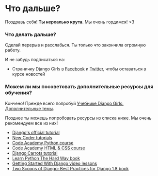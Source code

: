 # Что дальше?

Поздравь себя! **Ты нереально крута**. Мы очень гордимся! <3

### Что делать дальше?

Сделай перерыв и расслабься. Ты только что закончила огромную работу.

И не забудь подписаться на:

*   Страничку Django Girls в [Facebook][1] и [Twitter][2], чтобы оставаться в курсе новостей

 [1]: http://facebook.com/djangogirls
 [2]: http://twitter.com/djangogirls

### Можем ли мы посоветовать дополнительные ресурсы для обучения?

Кончено! Прежде всего попробуй [Учебнике Django Girls: Дополнительные темы][3].

 [3]: http://djangogirls.gitbooks.io/django-girls-tutorial-extensions/

Позднее ты можешь попробовать ресурсы из списка ниже. Мы очень рекомендуем все из них!

- [Django's official tutorial][4]
- [New Coder tutorials][5]
- [Code Academy Python course][6]
- [Code Academy HTML & CSS course][7]
- [Django Carrots tutorial][8]
- [Learn Python The Hard Way book][9]
- [Getting Started With Django video lessons][10]
- [Two Scoops of Django: Best Practices for Django 1.8 book][11]

 [4]: https://docs.djangoproject.com/en/1.8/intro/tutorial01/
 [5]: http://newcoder.io/tutorials/
 [6]: http://www.codecademy.com/en/tracks/python
 [7]: http://www.codecademy.com/tracks/web
 [8]: http://django.carrots.pl/en/
 [9]: http://learnpythonthehardway.org/book/
 [10]: http://gettingstartedwithdjango.com/
 [11]: http://twoscoopspress.com/products/two-scoops-of-django-1-8
